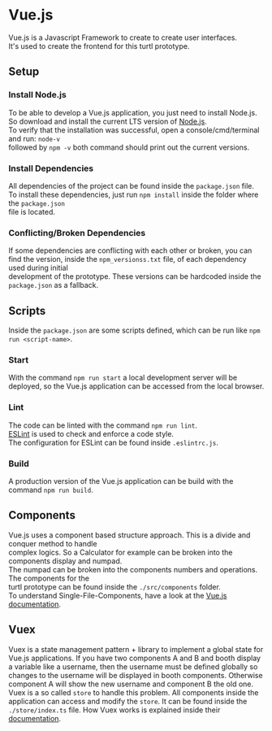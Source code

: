 # Vue.js
Vue.js is a Javascript Framework to create to create user interfaces.  
It's used to create the frontend for this turtl prototype.

## Setup
### Install Node.js
To be able to develop a Vue.js application, you just need to install Node.js.  
So download and install the current LTS version of [Node.js](https://nodejs.org/en/download/).  
To verify that the installation was successful, open a console/cmd/terminal and run: ```node-v```  
followed by ```npm -v``` both command should print out the current versions.
### Install Dependencies
All dependencies of the project can be found inside the ```package.json``` file.  
To install these dependencies, just run ```npm install``` inside the folder where the ```package.json```  
file is located.
### Conflicting/Broken Dependencies
If some dependencies are conflicting with each other or broken, you can   
find the version, inside the ```npm_versionss.txt``` file, of each dependency used during initial   
development of the prototype. These versions can be hardcoded inside the ```package.json``` as a fallback.

## Scripts
Inside the ```package.json``` are some scripts defined, which can be run like ```npm run <script-name>```.
### Start
With the command ```npm run start``` a local development server will be deployed, so the Vue.js application
can be accessed from the local browser.
### Lint
The code can be linted with the command ```npm run lint```.  
[ESLint](https://eslint.org/) is used to check and enforce a code style.  
The configuration for ESLint can be found inside ```.eslintrc.js```.
### Build
A production version of the Vue.js application can be build with the command ```npm run build```.

## Components
Vue.js uses a component based structure approach. This is a divide and conquer method to handle   
complex logics. So a Calculator for example can be broken into the components display and numpad.  
The numpad can be broken into the components numbers and operations. The components for the  
turtl prototype can be found inside the  ```./src/components``` folder.  
To understand Single-File-Components, have a look at the [Vue.js documentation](https://vuejs.org/v2/guide/single-file-components.html).

## Vuex  
Vuex is a state management pattern + library to implement a global state for Vue.js applications.
If you have two components A and B and booth display a variable like a username, then the username 
must be defined globally so changes to the username will be displayed in booth components.
Otherwise component A will show the new username and component B the old one. 
Vuex is a so called ```store``` to handle this problem. All components inside the application 
can access and modify the ```store```.  It can be found inside the ```./store/index.ts``` file.
How Vuex works is explained inside their [documentation](https://vuex.vuejs.org/).
